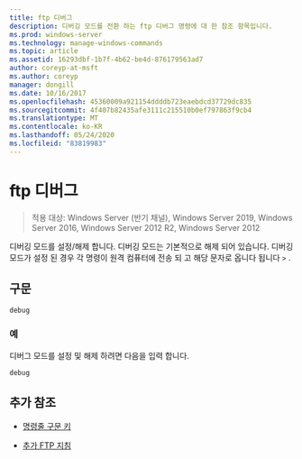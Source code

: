 ```yaml
---
title: ftp 디버그
description: 디버깅 모드를 전환 하는 ftp 디버그 명령에 대 한 참조 항목입니다.
ms.prod: windows-server
ms.technology: manage-windows-commands
ms.topic: article
ms.assetid: 16293dbf-1b7f-4b62-be4d-876179563ad7
author: coreyp-at-msft
ms.author: coreyp
manager: dongill
ms.date: 10/16/2017
ms.openlocfilehash: 45360009a921154ddddb723eaebdcd37729dc835
ms.sourcegitcommit: 4f407b82435afe3111c215510b0ef797863f9cb4
ms.translationtype: MT
ms.contentlocale: ko-KR
ms.lasthandoff: 05/24/2020
ms.locfileid: "83819983"
---
```

# <a name="ftp-debug"></a>ftp 디버그

> 적용 대상: Windows Server (반기 채널), Windows Server 2019, Windows Server 2016, Windows Server 2012 R2, Windows Server 2012

디버깅 모드를 설정/해제 합니다. 디버깅 모드는 기본적으로 해제 되어 있습니다. 디버깅 모드가 설정 된 경우 각 명령이 원격 컴퓨터에 전송 되 고 해당 문자로 옵니다 됩니다 `>` .

## <a name="syntax"></a>구문

```
debug
```

### <a name="examples"></a>예

디버그 모드를 설정 및 해제 하려면 다음을 입력 합니다.

```
debug
```

## <a name="additional-references"></a>추가 참조

- [명령줄 구문 키](command-line-syntax-key.md)

- [추가 FTP 지침](https://docs.microsoft.com/previous-versions/orphan-topics/ws.10/cc756013(v=ws.10))
